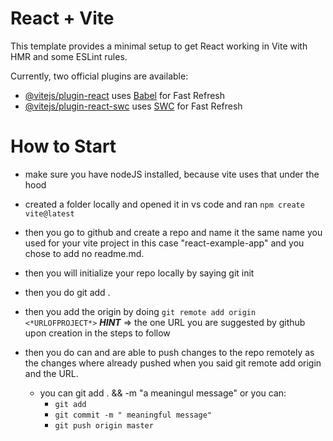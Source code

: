 # React + Vite

This template provides a minimal setup to get React working in Vite with HMR and some ESLint rules.

Currently, two official plugins are available:

- [@vitejs/plugin-react](https://github.com/vitejs/vite-plugin-react/blob/main/packages/plugin-react/README.md) uses [Babel](https://babeljs.io/) for Fast Refresh
- [@vitejs/plugin-react-swc](https://github.com/vitejs/vite-plugin-react-swc) uses [SWC](https://swc.rs/) for Fast Refresh


# How to Start
 
 - make sure you have nodeJS installed, because vite uses that under the hood
 - created a folder locally and opened it in vs code and ran `npm create vite@latest`
 - then you go to github and create a repo and name it the same name you used for your vite project in this case "react-example-app" and you chose to add no readme.md.
 - then you will initialize your repo locally by saying git init
 - then you do git add .
 - then you add the origin by doing `git remote add origin <*URLOFPROJECT*>` ***HINT*** => the one URL you are suggested by github upon creation in the steps to follow

- then you do can and are able to push changes to the repo remotely as the changes where already pushed when you said git remote add origin and the URL.
    -  you can git add . && -m "a meaningul message" or you can:
        - `git add`
        - `git commit -m " meaningful message" `
        - `git push origin master`
